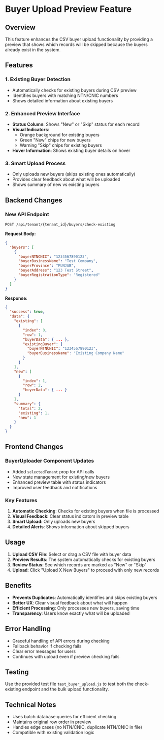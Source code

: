 # Buyer Upload Preview Feature

## Overview

This feature enhances the CSV buyer upload functionality by providing a preview that shows which records will be skipped because the buyers already exist in the system.

## Features

### 1. Existing Buyer Detection
- Automatically checks for existing buyers during CSV preview
- Identifies buyers with matching NTN/CNIC numbers
- Shows detailed information about existing buyers

### 2. Enhanced Preview Interface
- **Status Column**: Shows "New" or "Skip" status for each record
- **Visual Indicators**: 
  - Orange background for existing buyers
  - Green "New" chips for new buyers
  - Warning "Skip" chips for existing buyers
- **Hover Information**: Shows existing buyer details on hover

### 3. Smart Upload Process
- Only uploads new buyers (skips existing ones automatically)
- Provides clear feedback about what will be uploaded
- Shows summary of new vs existing buyers

## Backend Changes

### New API Endpoint
```
POST /api/tenant/{tenant_id}/buyers/check-existing
```

**Request Body:**
```json
{
  "buyers": [
    {
      "buyerNTNCNIC": "1234567890123",
      "buyerBusinessName": "Test Company",
      "buyerProvince": "PUNJAB",
      "buyerAddress": "123 Test Street",
      "buyerRegistrationType": "Registered"
    }
  ]
}
```

**Response:**
```json
{
  "success": true,
  "data": {
    "existing": [
      {
        "index": 0,
        "row": 1,
        "buyerData": { ... },
        "existingBuyer": {
          "buyerNTNCNIC": "1234567890123",
          "buyerBusinessName": "Existing Company Name"
        }
      }
    ],
    "new": [
      {
        "index": 1,
        "row": 2,
        "buyerData": { ... }
      }
    ],
    "summary": {
      "total": 2,
      "existing": 1,
      "new": 1
    }
  }
}
```

## Frontend Changes

### BuyerUploader Component Updates
- Added `selectedTenant` prop for API calls
- New state management for existing/new buyers
- Enhanced preview table with status indicators
- Improved user feedback and notifications

### Key Features
1. **Automatic Checking**: Checks for existing buyers when file is processed
2. **Visual Feedback**: Clear status indicators in preview table
3. **Smart Upload**: Only uploads new buyers
4. **Detailed Alerts**: Shows information about skipped buyers

## Usage

1. **Upload CSV File**: Select or drag a CSV file with buyer data
2. **Preview Results**: The system automatically checks for existing buyers
3. **Review Status**: See which records are marked as "New" or "Skip"
4. **Upload**: Click "Upload X New Buyers" to proceed with only new records

## Benefits

- **Prevents Duplicates**: Automatically identifies and skips existing buyers
- **Better UX**: Clear visual feedback about what will happen
- **Efficient Processing**: Only processes new buyers, saving time
- **Transparency**: Users know exactly what will be uploaded

## Error Handling

- Graceful handling of API errors during checking
- Fallback behavior if checking fails
- Clear error messages for users
- Continues with upload even if preview checking fails

## Testing

Use the provided test file `test_buyer_upload.js` to test both the check-existing endpoint and the bulk upload functionality.

## Technical Notes

- Uses batch database queries for efficient checking
- Maintains original row order in preview
- Handles edge cases (no NTN/CNIC, duplicate NTN/CNIC in file)
- Compatible with existing validation logic
